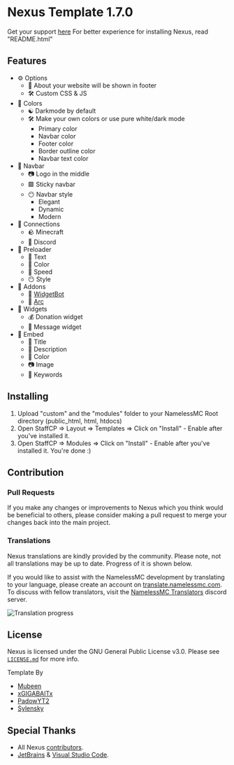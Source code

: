 # Nexus Template 1.7.0

Get your support [here](https://resourcemc.net/discord)
For better experience for installing Nexus, read "README.html"

## Features

* ⚙️ Options
  * 📜 About your website will be shown in footer
  * 🛠️ Custom CSS & JS
* 🌈 Colors
  * ☯️ Darkmode by default
  * 🛠️ Make your own colors or use pure white/dark mode
    * Primary color
    * Navbar color
    * Footer color
    * Border outline color
    * Navbar text color
* 🧭 Navbar
  * 📷 Logo in the middle
  * 🟩 Sticky navbar
  * 😶 Navbar style
    * Elegant
    * Dynamic
    * Modern
* 📶 Connections
  * 🪨 Minecraft
  * 📱 Discord
* 🔄 Preloader
  * 📝 Text
  * 🌈 Color
  * 🚶 Speed
  * 😶 Style
* 🧩 Addons
  * 🤖 [WidgetBot](https://widgetbot.io)
  * 🔽 [Arc](https://arc.io)
* 🕋 Widgets
  * 💰 Donation widget
  * 📝 Message widget
* 🔗 Embed
  * 📝 Title
  * 📃 Description
  * 🌈 Color
  * 📷 Image
  * 📰 Keywords

## Installing

1. Upload "custom" and the "modules" folder to your NamelessMC Root directory (public_html, html, htdocs)
2. Open StaffCP => Layout => Templates => Click on "Install" - Enable after you've installed it.
3. Open StaffCP => Modules => Click on "Install" - Enable after you've installed it. You're done :)

## Contribution

### Pull Requests

If you make any changes or improvements to Nexus which you think would be beneficial to others, please consider making a pull request to merge your changes back into the main project.

### Translations

Nexus translations are kindly provided by the community. Please note, not all translations may be up to date. Progress of it is shown below.

If you would like to assist with the NamelessMC development by translating to your language, please create an account on [translate.namelessmc.com](https://translate.namelessmc.com/projects/third-party-resources/nexus-template). To discuss with fellow translators, visit the [NamelessMC Translators](https://discord.gg/7Dku3fE) discord server.

![Translation progress](https://translate.namelessmc.com/widgets/third-party-resources/-/nexus-template/multi-auto.svg)

## License

Nexus is licensed under the GNU General Public License v3.0. Please see [`LICENSE.md`](https://github.com/GIGABAIT-Official/nexus/blob/main/LICENSE.md) for more info.

Template By
* [Mubeen](https://github.com/Mubeen142)
* [xGIGABAITx](https://github.com/GIGABAIT93)
* [PadowYT2](https://github.com/PadowYT2)
* [Sylensky](https://github.com/Sylensky)

## Special Thanks
- All Nexus [contributors](https://github.com/VertisanPRO/nexus/graphs/contributors).
- [JetBrains](https://www.jetbrains.com) & [Visual Studio Code](https://code.visualstudio.com).
